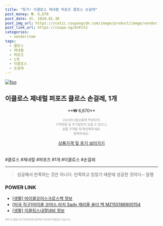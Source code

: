 ```yaml
--- 
title: "특가! 이클로스 제네럴 퍼포즈 클로스 손걸레" 
post_money: ₩. 6,670 
post_date: dt. 2020.01.30 
post_img_url: https://static.coupangcdn.com/image/product/image/vendoritem/2015/08/31/3001431899/2f8f657c-55d9-4d95-ae5a-964841691cab.jpg 
post_link_url: https://coupa.ng/bnFvt2 
categories: 
  - vendoritem 
tags: 
  - 클로스 
  - 제네럴 
  - 퍼포즈 
  - 1개 
  - 이클로스 
  - 손걸레 
--- 
```

[![foo](https://static.coupangcdn.com/image/product/image/vendoritem/2015/08/31/3001431899/2f8f657c-55d9-4d95-ae5a-964841691cab.jpg)](https://coupa.ng/bnFvt2) 

## 이클로스 제네럴 퍼포즈 클로스 손걸레, 1개 
<p style="text-align: center;">**₩ 6,670**</p> 
<p style="text-align: center;"><span style="color: #898c8f; font-family: Georgia,Times,serif; font-size: 0.75em;">2020년01월30일에 작성되어, <br>가격변동 및 추가할인이 있을 수 있으니,<br> 상품 가격을 꼭!확인해주세요.<br>행복하세요~</span> 
</p>	 
<div markdown="0" style="text-align: center;"><a href="https://coupa.ng/bnFvt2" class="btn btn--success">상품가격 및 후기 보러가기</a></div> 
<br><br> 
  #클로스 #제네럴 #퍼포즈 #1개 #이클로스 #손걸레 
<hr> 

> 성공해서 만족하는 것은 아니다. 만족하고 있었기 때문에 성공한 것이다.– 알랭 


### POWER LINK

* <a href="https://blog.naver.com/sakai111/221768456787" target="_blank"> [생활] 마이클코어스크로스백 정보 </a>
* <a href="https://blog.naver.com/santokki14/221781887563" target="_blank">[미국 직구]마이클 코어스 라지 Sady 캐리올 숄더 백 MZ155188900154</a>
* <a href="https://blog.naver.com/sakai111/221759011325" target="_blank"> [생활] 이클립스내열냄비 정보 </a>

<span style="color: #898c8f; font-family: Georgia,Times,serif; font-size: 0.55em;">파트너스활동으로 작성자에게 일정액의 커미션이 제공될수 있습니다.</span> 
